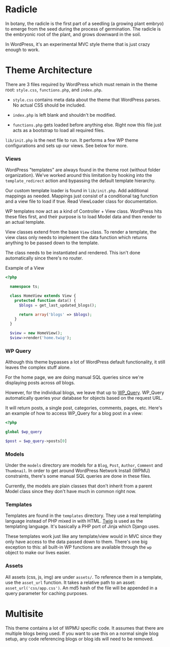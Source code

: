 # Radicle
In botany, the radicle is the first part of a seedling (a growing plant embryo) to emerge from the seed during the process of germination. The radicle is the embryonic root of the plant, and grows downward in the soil.

In WordPress, it's an experimental MVC style theme that is just crazy enough to work.

# Theme Architecture

There are 3 files required by WordPress which must remain in the theme root: `style.css`, `functions.php`, and `index.php`.

* `style.css` contains meta data about the theme that WordPress parses. No actual CSS should be included.

* `index.php` is left blank and shouldn't be modified.

* `functions.php` gets loaded before anything else. Right now this file just acts as a bootstrap to load all required files.

`lib/init.php` is the next file to run. It performs a few WP theme configurations and sets up our views. See below for more.

### Views

WordPress "templates" are always found in the theme root (without folder organization). We've worked around this limitation by hooking into the `template_redirect` action and bypassing the default template hierarchy.

Our custom template loader is found in `lib/init.php`. Add additional mappings as needed. Mappings just consist of a conditional tag function and a view file to load if true. Read ViewLoader class for documentation.

WP templates now act as a kind of Controller + View class. WordPress hits these files first, and their purpose is to load Model data and then render to an actual template.

View classes extend from the base `View` class. To render a template, the view class only needs to implement the data function which returns anything to be passed down to the template.

The class needs to be instantiated and rendered. This isn't done automatically since there's no router.

Example of a View

```php
<?php

  namespace ts;

  class HomeView extends View {
    protected function data() {
      $blogs = get_last_updated_blogs();

      return array('blogs' => $blogs);
    }
  }

  $view = new HomeView();
  $view->render('home.twig');
```

### WP Query

Although this theme bypasses a lot of WordPress default functionality, it still leaves the complex stuff alone.

For the home page, we are doing manual SQL queries since we're displaying posts across _all_ blogs.

However, for the individual blogs, we leave that up to [WP_Query](http://codex.wordpress.org/Class_Reference/WP_Query). WP_Query automatically queries your database for objects based on the request URL.

It will return posts, a single post, categories, comments, pages, etc. Here's an example of how to access WP_Query for a blog post in a view:

```php
<?php

global $wp_query

$post = $wp_query->posts[0]
```

### Models

Under the `models` directory are models for a `Blog`, `Post`, `Author`, `Comment` and `Thumbnail`. In order to get around WordPress Network Install (WPMU) constraints, there's some manual SQL queries are done in these files.

Currently, the models are plain classes that don't inherit from a parent Model class since they don't have much in common right now.

### Templates

Templates are found in the `templates` directory. They use a real templating language instead of PHP mixed in with HTML. [Twig](http://twig.sensiolabs.org/) is used as the templating language. It's basically a PHP port of Jinja which Django uses.

These templates work just like any template/view would in MVC since they only have access to the data passed down to them. There's one big exception to this: all built-in WP functions are available through the `wp` object to make our lives easier.

### Assets

All assets (css, js, img) are under `assets/`. To reference them in a template, use the `asset_url` function. It takes a relative path to an asset: `asset_url('css/app.css')`. An md5 hash of the file will be appended in a query parameter for caching purposes.

# Multisite

This theme contains a lot of WPMU specific code. It assumes that there are multiple blogs being used. If you want to use this on a normal single blog setup, any code referencing blogs or blog ids will need to be removed.
